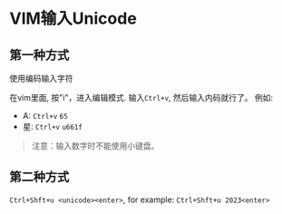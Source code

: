 # VIM输入Unicode

## 第一种方式

使用编码输入字符

在vim里面, 按"i"，进入编辑模式. 输入`Ctrl+v`, 然后输入内码就行了。
例如:  

- A:    `Ctrl+v`  `65`
- 星: `Ctrl+v` `u661f`

> 注意：输入数字时不能使用小键盘。

## 第二种方式

`Ctrl+Shft+u <unicode><enter>`, for example: `Ctrl+Shft+u 2023<enter>` 

